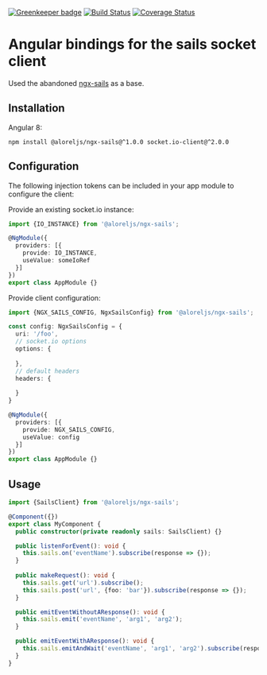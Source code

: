 
[![Greenkeeper badge](https://badges.greenkeeper.io/Alorel/ngx-sails.svg)](https://greenkeeper.io/)
[![Build Status](https://travis-ci.com/Alorel/ngx-sails.svg?branch=1.1.1)](https://travis-ci.com/Alorel/ngx-sails)
[![Coverage Status](https://coveralls.io/repos/github/Alorel/ngx-sails/badge.svg?branch=1.1.1)](https://coveralls.io/github/Alorel/ngx-sails?branch=1.1.1)

# Angular bindings for the sails socket client

Used the abandoned [ngx-sails](https://github.com/brandom/ngx-sails) as a base.

## Installation

Angular 8:

```
npm install @aloreljs/ngx-sails@^1.0.0 socket.io-client@^2.0.0
```

## Configuration

The following injection tokens can be included in your app module to configure the client:

Provide an existing socket.io instance:

```typescript
import {IO_INSTANCE} from '@aloreljs/ngx-sails';

@NgModule({
  providers: [{
    provide: IO_INSTANCE,
    useValue: someIoRef
  }]
})
export class AppModule {}
```

Provide client configuration:

```typescript
import {NGX_SAILS_CONFIG, NgxSailsConfig} from '@aloreljs/ngx-sails';

const config: NgxSailsConfig = {
  uri: '/foo',
  // socket.io options
  options: {
  
  },
  // default headers
  headers: {
  
  }
}

@NgModule({
  providers: [{
    provide: NGX_SAILS_CONFIG,
    useValue: config
  }]
})
export class AppModule {}
```

## Usage

```typescript
import {SailsClient} from '@aloreljs/ngx-sails';

@Component({})
export class MyComponent {
  public constructor(private readonly sails: SailsClient) {}

  public listenForEvent(): void {
    this.sails.on('eventName').subscribe(response => {});
  }
 
  public makeRequest(): void {
    this.sails.get('url').subscribe();
    this.sails.post('url', {foo: 'bar'}).subscribe(response => {});
  }

  public emitEventWithoutAResponse(): void {
    this.sails.emit('eventName', 'arg1', 'arg2');
  }

  public emitEventWithAResponse(): void {
    this.sails.emitAndWait('eventName', 'arg1', 'arg2').subscribe(response => {})
  }
}
```
